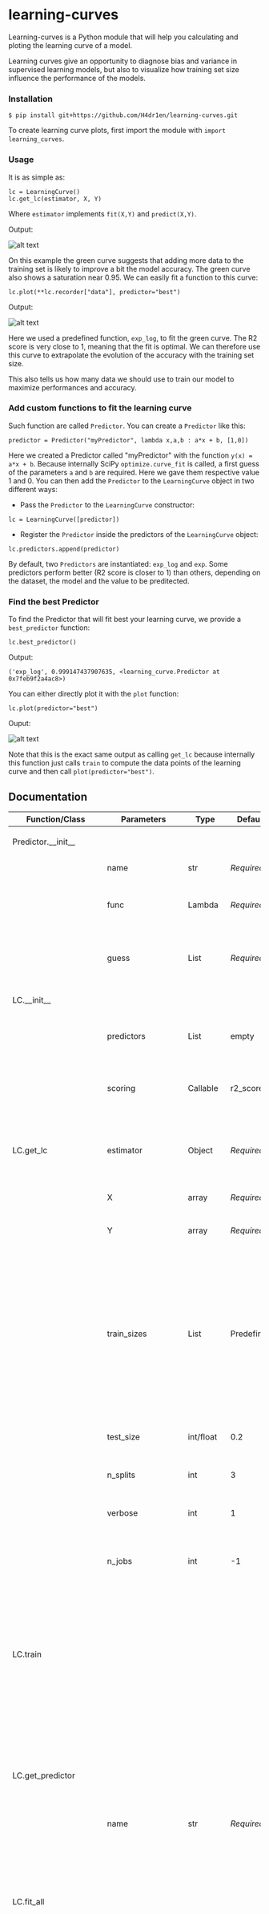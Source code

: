 # learning-curves

Learning-curves is a Python module that will help you calculating and ploting the learning curve of a model.

Learning curves give an opportunity to diagnose bias and variance in supervised learning models, but also to visualize how training set size influence the performance of the models.

### Installation

```
$ pip install git+https://github.com/H4dr1en/learning-curves.git
```

To create learning curve plots, first import the module with `import learning_curves`.

### Usage

It is as simple as:

```
lc = LearningCurve()
lc.get_lc(estimator, X, Y)
```
Where `estimator` implements `fit(X,Y)` and `predict(X,Y)`.

Output:

![alt text](https://github.com/H4dr1en/learning-curves/blob/dev/images/learning_curve_no_fit.png)

On this example the green curve suggests that adding more data to the training set is likely to improve a bit the model accuracy.
The green curve also shows a saturation near 0.95. We can easily fit a function to this curve:

```
lc.plot(**lc.recorder["data"], predictor="best")
```
Output:

![alt text](https://github.com/H4dr1en/learning-curves/blob/dev/images/learning_curve_simple.png)

Here we used a predefined function, `exp_log`, to fit the green curve. The R2 score is very close to 1, meaning that the fit is optimal. We can therefore use this curve to extrapolate the evolution of the accuracy with the training set size.

This also tells us how many data we should use to train our model to maximize performances and accuracy.

### Add custom functions to fit the learning curve
Such function are called `Predictor`. You can create a `Predictor` like this:
```
predictor = Predictor("myPredictor", lambda x,a,b : a*x + b, [1,0])
```
Here we created a Predictor called "myPredictor" with the function `y(x) = a*x + b`.
Because internally SciPy `optimize.curve_fit` is called, a first guess of the parameters `a` and `b` are required. Here we gave them respective value 1 and 0.
You can then add the `Predictor` to the `LearningCurve` object in two different ways:
- Pass the `Predictor` to the `LearningCurve` constructor:
```
lc = LearningCurve([predictor])
```
- Register the `Predictor` inside the predictors of the `LearningCurve` object:
```
lc.predictors.append(predictor)
```

By default, two `Predictors` are instantiated: `exp_log` and `exp`. Some predictors perform better (R2 score is closer to 1) than others, depending on the dataset, the model and the value to be preditected.

### Find the best Predictor

To find the Predictor that will fit best your learning curve, we provide a `best_predictor` function:
```
lc.best_predictor()
```
Output:
```
('exp_log', 0.999147437907635, <learning_curve.Predictor at 0x7feb9f2a4ac8>)
```
You can either directly plot it with the `plot` function:
```
lc.plot(predictor="best")
```
Ouput:

![alt text](https://github.com/H4dr1en/learning-curves/blob/dev/images/learning_curve_simple.png)

Note that this is the exact same output as calling `get_lc` because internally this function just calls `train` to compute the data points of the learning curve and then call `plot(predictor="best")`.

## Documentation

| Function/Class         | Parameters                                                                          | Type      | Default    | Description                                                                                                                                                                                    |
|---|---|---|---|---|
| Predictor.\_\_init\_\_ |                                                                                     |           |            | Instantiate a `Predictor` object.                                                                                                                                                              |
|                        | name                                                                                | str       | _Required_ | Name of the `Predictor`                                                                                                                                                                        |
|                        | func                                                                                | Lambda    | _Required_ | Lambda function used for fitting of the learning curve                                                                                                                                         |
|                        | guess                                                                               | List      | _Required_ | Starting parameters used for fitting the curve                                                                                                                                                 |
| LC.\_\_init\_\_        |                                                                                     |           |            | Instantiate a `LearningCurve` object.                                                                                                                                                          |
|                        | predictors                                                                          | List      | empty      | Predictors to add to the `LearningCurve` object                                                                                                                                                |
|                        | scoring                                                                             | Callable  | r2_score   | Scoring function used to evaluate the fits of the learning curve                                                                                                                               |
| LC.get_lc              | estimator                                                                           | Object    | _Required_ | Model (any object implementing `fit(X,Y)` and `predict(X,Y)` methods)                                                                                                                          |
|                        | X                                                                                   | array     | _Required_ | X numpy array used for prediction                                                                                                                                                              |
|                        | Y                                                                                   | array     | _Required_ | Y numpy array used for prediction                                                                                                                                                              |
|                        | train_sizes                                                                         | List      | Predefined |  List of training size used for calculating the learning curve.   Can be a list of floats between 0 and 1 (assumed to be percentages)   or a list of integers (assumed to be number of values) |
|                        | test_size                                                                           | int/float | 0.2        | percentage / value of the test set size                                                                                                                                                        |
|                        | n_splits                                                                            | int       | 3          | Number of splits used for cross validation                                                                                                                                                     |
|                        | verbose                                                                             | int       | 1          | The higher, the more verbose                                                                                                                                                                   |
|                        | n_jobs                                                                              | int       | -1         | Number of workers. -1 sets to maximum possible. See sklearn.                                                                                                                                   |
| LC.train               |                                                                                     |           |            | Compute the learning curve of an estimator over a dataset. Returns an object that can then be passed to plot_lc function                                                                       |
|                        |                                                                                     |           |            | Same as get_lc                                                                                                                                                                                 |
| LC.get_predictor       |                                                                                     |           |            | Get the first predictor with matching {name}. Returns None if no predictor matches.                                                                                                            |
|                        | name                                                                                | str       | _Required_ | Name of the predictor                                                                                                                                                                          |
| LC.fit_all             |                                                                                     |           |            | Fit a curve with all the Predictors and retrieve score if y_pred is finite. Returns an array of predictors with the updated params and score.                                                  |
|                        | x                                                                                   | Array     | _Required_ | 1D array (list) representing the training sizes                                                                                                                                                |
|                        | y                                                                                   | Array     | _Required_ | 1D array (list) representing the scores                                                                                                                                                        |
| LC.fit                 |                                                                                     |           |            | Fit a curve with a predictor and retrieve score (default:R2) if y_pred is finite. Returns the predictor with the updated params and score.                                                     |
|                        | predictor                                                                           | Predictor | _Required_ | The predictor to use for fitting the learning curve                                                                                                                                            |
|                        | x                                                                                   | Array     | _Required_ | 1D array (list) representing the training sizes                                                                                                                                                |
|                        | y                                                                                   | Array     | _Required_ | 1D array (list) representing the scores                                                                                                                                                        |
| LC.best_predictor      |                                                                                     |           |            | Returns the best predictor of the `LearningCurve` data for the test score learning curve                                                                                                       |
| LC.best_predictor_cust |                                                                                     |           |            | Find the best predictor for a custom learning curve                                                                                                                                            |
|                        | x                                                                                   | Array     | _Required_ | 1D array (list) representing the training sizes                                                                                                                                                |
|                        | y                                                                                   | Array     | _Required_ | 1D array (list) representing the scores                                                                                                                                                        |
| LC.plot                |                                                                                     |           |            | Plot the training and test learning curve of the `LearningCurve` data, and optionally a fitted function                                                                                        |
|                        | predictor                                                                           | str       | None       | Name of the `Predictor` to use for plotting the fitted curve. Can also be "all" and "best".                                                                                                    |
|                        | kwargs                                                                              | dict      | None       | See `LC.plot_cust` for optional parameters                                                                                                                                                     |
| LC.plot_cust           |                                                                                     |           |            | Plot any training and test learning curve, and optionally a fitted function.                                                                                                                   |
|                        | train_sizes, train_scores_mean, train_scores_std, test_scores_mean, test_scores_std | array     | _Required_ | Data points of the learning curve. The output of `LC.train` can be used as parameters of this function                                                                                         |
|                        | predictor                                                                           | array     | _Required_ | See `LC.plot`                                                                                                                                                                                  |
|                        | ylim                                                                                | 2-uple    | None       | Limits of the y axis of the plot                                                                                                                                                               |
|                        | figsize                                                                             | 2-uple    | None       | Size of the figure                                                                                                                                                                             |
|                        | title                                                                               | str       | None       | Title of the plot                                                                                                                                                                              |
|                        | scores                                                                              | Bool      | True       | if `predictor` parameter is not `None`, then if `scores` is `True` then the score of the fitted Predictor(s) are shown on the plot.                                                            |
|                        | kwargs                                                                              | dict      | None       | Ignored                                                                                                                                                                                        |
| LC.plot_fitted_curve   |                                                                                     |           |            | Add to a matplotlib figure a fitted curve                                                                                                                                                      |
|                        | ax                                                                                  | axe       | _Required_ | Figure where the curve will be printed                                                                                                                                                         |
|                        | P                                                                                   | Predictor | _Required_ | `Predictor` to use for the computing of the curve                                                                                                                                              |
|                        | x                                                                                   | array     | _Required_ | 1D array (list) representing the training sizes                                                                                                                                                |
